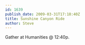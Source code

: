 ```yaml
---
id: 1639
publish_date: 2009-03-31T17:18:40Z
title: Sunshine Canyon Ride
author: Steve
---
```

Gather at Humanities @ 12:40p.